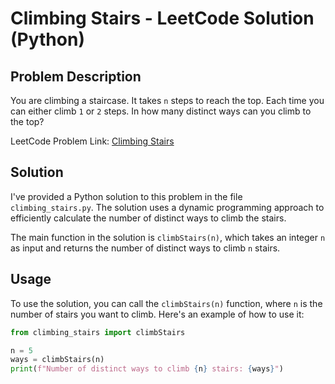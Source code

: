 # Climbing Stairs - LeetCode Solution (Python)

## Problem Description

You are climbing a staircase. It takes `n` steps to reach the top. Each time you can either climb `1` or `2` steps. In how many distinct ways can you climb to the top?

LeetCode Problem Link: [Climbing Stairs](https://leetcode.com/problems/climbing-stairs/)

## Solution

I've provided a Python solution to this problem in the file `climbing_stairs.py`. The solution uses a dynamic programming approach to efficiently calculate the number of distinct ways to climb the stairs.

The main function in the solution is `climbStairs(n)`, which takes an integer `n` as input and returns the number of distinct ways to climb `n` stairs.

## Usage

To use the solution, you can call the `climbStairs(n)` function, where `n` is the number of stairs you want to climb. Here's an example of how to use it:

```python
from climbing_stairs import climbStairs

n = 5
ways = climbStairs(n)
print(f"Number of distinct ways to climb {n} stairs: {ways}")
